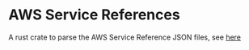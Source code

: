 # AWS Service References

A rust crate to parse the AWS Service Reference JSON files, see [here](https://docs.aws.amazon.com/service-authorization/latest/reference/service-reference.html)
